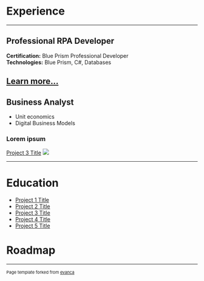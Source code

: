 # Experience

---

## Professional RPA Developer
**Certification:** Blue Prism Professional Developer<br>
**Technologies:** Blue Prism, C#, Databases

[Learn more...](/rpadeveloper)
---
## Business Analyst
- Unit economics
- Digital Business Models

### Lorem ipsum

[Project 3 Title](http://example.com/)
<img src="images/dummy_thumbnail.jpg?raw=true"/>

---

# Education

- [Project 1 Title](http://example.com/)
- [Project 2 Title](http://example.com/)
- [Project 3 Title](http://example.com/)
- [Project 4 Title](http://example.com/)
- [Project 5 Title](http://example.com/)

# Roadmap





---
<p style="font-size:11px">Page template forked from <a href="https://github.com/evanca/quick-portfolio">evanca</a></p>
<!-- Remove above link if you don't want to attibute -->

